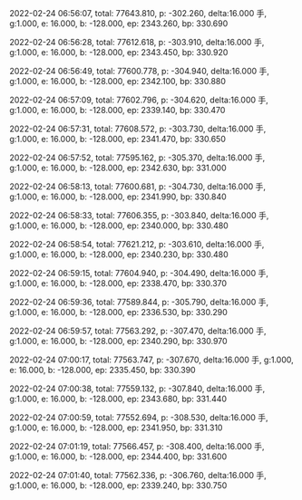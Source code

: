2022-02-24 06:56:07, total: 77643.810, p: -302.260, delta:16.000 手, g:1.000, e: 16.000, b: -128.000, ep: 2343.260, bp: 330.690

2022-02-24 06:56:28, total: 77612.618, p: -303.910, delta:16.000 手, g:1.000, e: 16.000, b: -128.000, ep: 2343.450, bp: 330.920

2022-02-24 06:56:49, total: 77600.778, p: -304.940, delta:16.000 手, g:1.000, e: 16.000, b: -128.000, ep: 2342.100, bp: 330.880

2022-02-24 06:57:09, total: 77602.796, p: -304.620, delta:16.000 手, g:1.000, e: 16.000, b: -128.000, ep: 2339.140, bp: 330.470

2022-02-24 06:57:31, total: 77608.572, p: -303.730, delta:16.000 手, g:1.000, e: 16.000, b: -128.000, ep: 2341.470, bp: 330.650

2022-02-24 06:57:52, total: 77595.162, p: -305.370, delta:16.000 手, g:1.000, e: 16.000, b: -128.000, ep: 2342.630, bp: 331.000

2022-02-24 06:58:13, total: 77600.681, p: -304.730, delta:16.000 手, g:1.000, e: 16.000, b: -128.000, ep: 2341.990, bp: 330.840

2022-02-24 06:58:33, total: 77606.355, p: -303.840, delta:16.000 手, g:1.000, e: 16.000, b: -128.000, ep: 2340.000, bp: 330.480

2022-02-24 06:58:54, total: 77621.212, p: -303.610, delta:16.000 手, g:1.000, e: 16.000, b: -128.000, ep: 2340.230, bp: 330.480

2022-02-24 06:59:15, total: 77604.940, p: -304.490, delta:16.000 手, g:1.000, e: 16.000, b: -128.000, ep: 2338.470, bp: 330.370

2022-02-24 06:59:36, total: 77589.844, p: -305.790, delta:16.000 手, g:1.000, e: 16.000, b: -128.000, ep: 2336.530, bp: 330.290

2022-02-24 06:59:57, total: 77563.292, p: -307.470, delta:16.000 手, g:1.000, e: 16.000, b: -128.000, ep: 2340.290, bp: 330.970

2022-02-24 07:00:17, total: 77563.747, p: -307.670, delta:16.000 手, g:1.000, e: 16.000, b: -128.000, ep: 2335.450, bp: 330.390

2022-02-24 07:00:38, total: 77559.132, p: -307.840, delta:16.000 手, g:1.000, e: 16.000, b: -128.000, ep: 2343.680, bp: 331.440

2022-02-24 07:00:59, total: 77552.694, p: -308.530, delta:16.000 手, g:1.000, e: 16.000, b: -128.000, ep: 2341.950, bp: 331.310

2022-02-24 07:01:19, total: 77566.457, p: -308.400, delta:16.000 手, g:1.000, e: 16.000, b: -128.000, ep: 2344.400, bp: 331.600

2022-02-24 07:01:40, total: 77562.336, p: -306.760, delta:16.000 手, g:1.000, e: 16.000, b: -128.000, ep: 2339.240, bp: 330.750